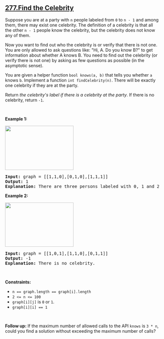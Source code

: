 ## [277.Find the Celebrity](https://leetcode.com/problems/find-the-celebrity/)
<p>Suppose you are at a party with <code>n</code> people labeled from <code>0</code> to <code>n - 1</code> and among them, there may exist one celebrity. The definition of a celebrity is that all the other <code>n - 1</code> people know the celebrity, but the celebrity does not know any of them.</p>

<p>Now you want to find out who the celebrity is or verify that there is not one. You are only allowed to ask questions like: &quot;Hi, A. Do you know B?&quot; to get information about whether A knows B. You need to find out the celebrity (or verify there is not one) by asking as few questions as possible (in the asymptotic sense).</p>

<p>You are given a helper function <code>bool knows(a, b)</code> that tells you whether <code>a</code> knows <code>b</code>. Implement a function <code>int findCelebrity(n)</code>. There will be exactly one celebrity if they are at the party.</p>

<p>Return <em>the celebrity&#39;s label if there is a celebrity at the party</em>. If there is no celebrity, return <code>-1</code>.</p>

<p>&nbsp;</p>
<p><strong class="example">Example 1:</strong></p>
<img alt="" src="https://assets.leetcode.com/uploads/2022/01/19/g1.jpg" style="width: 224px; height: 145px;" />
<pre>
<strong>Input:</strong> graph = [[1,1,0],[0,1,0],[1,1,1]]
<strong>Output:</strong> 1
<strong>Explanation:</strong> There are three persons labeled with 0, 1 and 2. graph[i][j] = 1 means person i knows person j, otherwise graph[i][j] = 0 means person i does not know person j. The celebrity is the person labeled as 1 because both 0 and 2 know him but 1 does not know anybody.
</pre>

<p><strong class="example">Example 2:</strong></p>
<img alt="" src="https://assets.leetcode.com/uploads/2022/01/19/g2.jpg" style="width: 224px; height: 145px;" />
<pre>
<strong>Input:</strong> graph = [[1,0,1],[1,1,0],[0,1,1]]
<strong>Output:</strong> -1
<strong>Explanation:</strong> There is no celebrity.
</pre>

<p>&nbsp;</p>
<p><strong>Constraints:</strong></p>

<ul>
	<li><code>n == graph.length == graph[i].length</code></li>
	<li><code>2 &lt;= n &lt;= 100</code></li>
	<li><code>graph[i][j]</code> is <code>0</code> or <code>1</code>.</li>
	<li><code>graph[i][i] == 1</code></li>
</ul>

<p>&nbsp;</p>
<p><strong>Follow up:</strong> If the maximum number of allowed calls to the API <code>knows</code> is <code>3 * n</code>, could you find a solution without exceeding the maximum number of calls?</p>
